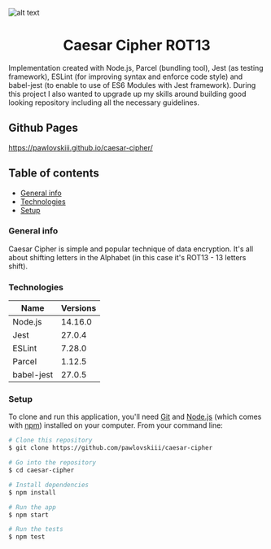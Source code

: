 ![alt text](https://miro.medium.com/max/2240/1*Q-Kh2aE-BomHiU6L9d8EDQ.jpeg)
<h1 align="center">
    Caesar Cipher ROT13 
</h1
Implementation created with Node.js, Parcel (bundling tool), Jest (as testing framework) and ESLint (for improving syntax and enforce code style).
During this project I also wanted to build up my skills around building good looking repository including all the necessary guidelines.
<p>
    Implementation created with Node.js, Parcel (bundling tool), Jest (as testing framework), ESLint (for improving syntax and enforce code style) and babel-jest (to enable to use of ES6 Modules with Jest framework).
    During this project I also wanted to upgrade up my skills around building good looking repository including all the necessary guidelines.
</p>

## Github Pages
https://pawlovskiii.github.io/caesar-cipher/

## Table of contents
* [General info](#general-info)
* [Technologies](#technologies)
* [Setup](#setup)
### General info 
Caesar Cipher is simple and popular technique of data encryption.
It's all about shifting letters in the Alphabet (in this case it's ROT13 - 13 letters shift).

### Technologies
Name  | Versions
--- | --- 
Node.js  | 14.16.0
Jest | 27.0.4
ESLint | 7.28.0 
Parcel | 1.12.5
babel-jest | 27.0.5
### Setup
To clone and run this application, you'll need [Git](https://git-scm.com) and [Node.js](https://nodejs.org/en/download/) (which comes with [npm](http://npmjs.com)) installed on your computer. From your command line:

```bash
# Clone this repository
$ git clone https://github.com/pawlovskiii/caesar-cipher

# Go into the repository
$ cd caesar-cipher

# Install dependencies
$ npm install 

# Run the app
$ npm start

# Run the tests
$ npm test
```

